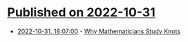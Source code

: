 # [Published on 2022-10-31](index.md)

* [2022-10-31, 18:07:00](https://science.slashdot.org/story/22/10/31/186248/why-mathematicians-study-knots?utm_source=rss1.0mainlinkanon&utm_medium=feed) - [Why Mathematicians Study Knots](https://science.slashdot.org/story/22/10/31/186248/why-mathematicians-study-knots?utm_source=rss1.0mainlinkanon&utm_medium=feed)
